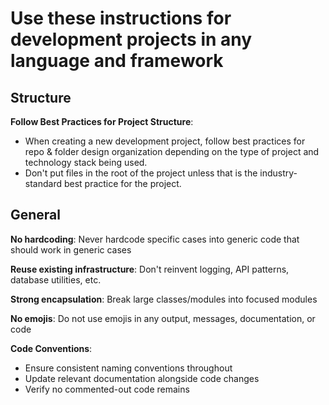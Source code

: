 # Use these instructions for development projects in any language and framework

## Structure

**Follow Best Practices for Project Structure**: 

- When creating a new development project, follow best practices for repo & folder design organization depending on the type of project and technology stack being used. 
- Don't put files in the root of the project unless that is the industry-standard best practice for the project.

## General

**No hardcoding**: Never hardcode specific cases into generic code that should work in generic cases

**Reuse existing infrastructure**: Don't reinvent logging, API patterns, database utilities, etc.

**Strong encapsulation**: Break large classes/modules into focused modules

**No emojis**: Do not use emojis in any output, messages, documentation, or code

**Code Conventions**:
- Ensure consistent naming conventions throughout
- Update relevant documentation alongside code changes
- Verify no commented-out code remains
